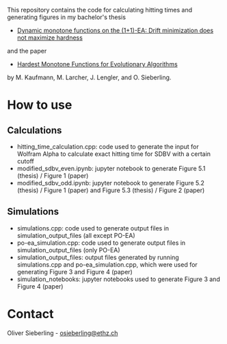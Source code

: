 This repository contains the code for calculating hitting times and generating figures in my bachelor's thesis 

 - [Dynamic monotone functions on the (1+1)-EA: Drift minimization does not maximize hardness](https://polybox.ethz.ch/index.php/s/jkGGklDlNdYuz0b)
  
and the paper 
- [Hardest Monotone Functions for Evolutionary Algorithms](https://arxiv.org/abs/2311.07438)
  
by M. Kaufmann, M. Larcher, J. Lengler, and O. Sieberling.

# How to use
## Calculations
- hitting_time_calculation.cpp: code used to generate the input for Wolfram Alpha to calculate exact hitting time for SDBV with a certain cutoff
- modified_sdbv_even.ipynb: jupyter notebook to generate Figure 5.1 (thesis) / Figure 1 (paper)
- modified_sdbv_odd.ipynb: jupyter notebook to generate Figure 5.2 (thesis) / Figure 1 (paper) and Figure 5.3 (thesis) / Figure 2 (paper)
  
## Simulations
- simulations.cpp: code used to generate output files in simulation_output_files (all except PO-EA)
- po-ea_simulation.cpp: code used to generate output files in simulation_output_files (only PO-EA)
- simulation_output_files: output files generated by running simulations.cpp and po-ea_simulation.cpp, which were used for generating Figure 3 and Figure 4 (paper)
- simulation_notebooks: jupyter notebooks used to generate Figure 3 and Figure 4 (paper)


# Contact
Oliver Sieberling - osieberling@ethz.ch
